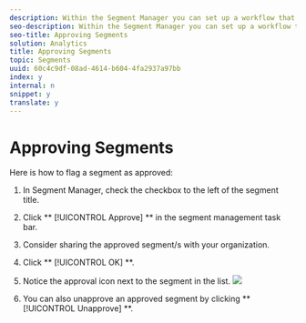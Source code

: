 ```yaml
---
description: Within the Segment Manager you can set up a workflow that includes approving segments for various levels of application, for specific departments or groups, and consistent with reporting policies.
seo-description: Within the Segment Manager you can set up a workflow that includes approving segments for various levels of application, for specific departments or groups, and consistent with reporting policies.
seo-title: Approving Segments
solution: Analytics
title: Approving Segments
topic: Segments
uuid: 60c4c9df-08ad-4614-b604-4fa2937a97bb
index: y
internal: n
snippet: y
translate: y
---
```


# Approving Segments

Here is how to flag a segment as approved: 

1. In Segment Manager, check the checkbox to the left of the segment title.
1. Click ** [!UICONTROL  Approve] ** in the segment management task bar.
1. Consider sharing the approved segment/s with your organization.
1. Click ** [!UICONTROL  OK] **.
1. Notice the approval icon next to the segment in the list. ![](graphics/seg_approved.png) 

1. You can also unapprove an approved segment by clicking ** [!UICONTROL  Unapprove] **.

